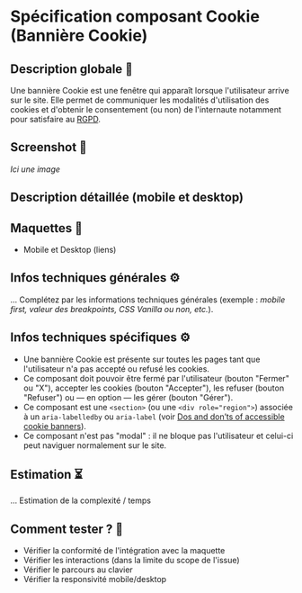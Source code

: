 # Spécification composant Cookie (Bannière Cookie)

## Description globale 📝

Une bannière Cookie est une fenêtre qui apparaît lorsque l'utilisateur arrive sur le site. Elle permet de communiquer les modalités d'utilisation des cookies et d'obtenir le consentement (ou non) de l'internaute notamment pour satisfaire au [RGPD](../guidelines/rgpd.md).

## Screenshot 📸

_Ici une image_

## Description détaillée (mobile et desktop)

## Maquettes 🎨

- Mobile et Desktop (liens)

## Infos techniques générales ⚙️

… Complétez par les informations techniques générales (exemple : _mobile first, valeur des breakpoints, CSS Vanilla ou non, etc._).

## Infos techniques spécifiques ⚙️

- Une bannière Cookie est présente sur toutes les pages tant que l'utilisateur n'a pas accepté ou refusé les cookies.
- Ce composant doit pouvoir être fermé par l'utilisateur (bouton "Fermer" ou "X"), accepter les cookies (bouton "Accepter"), les refuser (bouton "Refuser") ou — en option — les gérer (bouton "Gérer").
- Ce composant est une `<section>` (ou une `<div role="region">`) associée à un `aria-labelledby` ou `aria-label` (voir [Dos and don’ts of accessible cookie banners](https://medium.com/@web-accessibility-education/dos-and-donts-of-accessible-cookie-banners-2c1a3102df2f)).
- Ce composant n'est pas "modal" : il ne bloque pas l'utilisateur et celui-ci peut naviguer normalement sur le site.

## Estimation ⏳

… Estimation de la complexité / temps

## Comment tester ? 🧪

- Vérifier la conformité de l'intégration avec la maquette
- Vérifier les interactions (dans la limite du scope de l'issue)
- Vérifier le parcours au clavier
- Vérifier la responsivité mobile/desktop
